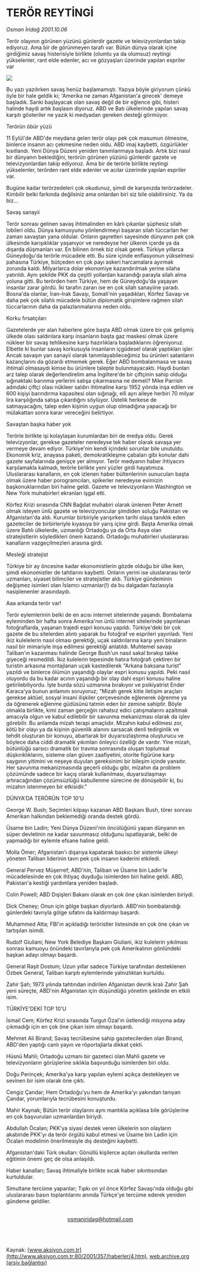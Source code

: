 # TERÖR REYTİNGİ

*Osman İridağ 2001.10.06*

<div>
 <p class="spot">
  Terör olayının görünen yüzünü günlerdir gazete ve televizyonlardan takip ediyoruz. Ama bir de görünmeyen tarafı var. Bütün dünya olarak içine girdiğimiz savaş histerisiyle birlikte (olumlu ya da olumsuz) reytingi yükselenler, rant elde edenler, acı ve gözyaşları üzerinde yapılan espriler var
 </p>
 <p class="metin">
 </p>
 <img border="0" src="/web/20020427114922im_/http://www.aksiyon.com.tr/2001/357/resimler/teror.jpg"/>
 <p class="metin">
  Bu yazı yazılırken savaş henüz başlamamıştı. Yazıya böyle giriyorum çünkü öyle bir hale geldik ki; 'Amerika ne zaman Afganistan'a girecek' demeye başladık. Sanki başlayacak olan savaş değil de bir eğlence gibi, histeri halinde haydi artık başlasın diyoruz. ABD ve Batı ülkelerinde yapılan savaş karşıtı gösteriler ne yazık ki medyadan gereken desteği görmüyor.
 </p>
 <p class="metin">
  Terörün öbür yüzü
 </p>
 <p class="metin">
  11 Eylül'de ABD'de meydana gelen terör olayı pek çok masumun ölmesine, binlerce insanın acı çekmesine neden oldu. ABD imaj kaybetti, özgürlükler kısıtlandı. Yeni Dünya Düzeni yeniden tanımlanmaya başladı. Artık bizi nasıl bir dünyanın beklediğini, terörün görünen yüzünü günlerdir gazete ve televizyonlardan takip ediyoruz. Ama bir de terörle birlikte reytingi yükselenler, terörden rant elde edenler ve acılar üzerinde yapılan espriler var.
 </p>
 <p class="metin">
  Bugüne kadar terörzedeleri çok okudunuz, şimdi de karşınızda terörzadeler. Kimbilir belki farkında değilsiniz ama onlardan biri siz bile olabilirsiniz. Ya da biz...
 </p>
 <p class="metin">
  Savaş sanayii
 </p>
 <p class="metin">
  Terör sonrası gelinen savaş ihtimalinden en kârlı çıkanlar şüphesiz silah lobileri oldu. Dünya kamuoyunu yönlendirmeyi başaran silah tüccarları her zaman savaştan yana oldular. Onların gayretleri sayesinde dünyanın pek çok ülkesinde karışıklıklar yaşanıyor ve neredeyse her ülkenin içerde ya da dışarda düşmanları var. En bilinen örnek biz olsak gerek. Türkiye yıllarca Güneydoğu'da terörle mücadele etti. Bu süre içinde enflasyonun yükselmesi pahasına Türkiye, bütçeden en çok payı askeri harcamalara ayırmak zorunda kaldı. Milyarlarca dolar ekonomiye kazandırılmak yerine silaha yatırıldı. Aynı şekilde PKK da çeşitli yollardan kazandığı parayla silah alma yoluna gitti. Bu terörden hem Türkiye, hem de Güneydoğu'da yaşayan insanlar zarar gördü. İki tarafın zararı ise en çok silah sanayiine yaradı. Bosna'da olanlar, İran–Irak Savaşı, Somali'nin yaşadıkları, Körfez Savaşı ve daha pek çok silahlı mücadele bütün diplomatik girişimlere rağmen silah tüccarlarının daha da palazlanmalarına neden oldu.
 </p>
 <p class="metin">
  Korku fırsatçıları
 </p>
 <p class="metin">
  Gazetelerde yer alan haberlere göre başta ABD olmak üzere bir çok gelişmiş ülkede olası saldırılara karşı insanların başta gaz maskesi olmak üzere nükleer bir savaş tehlikesine karşı hazırlıklara başladıklarını öğreniyoruz. Elbette ki bunlar savaş korkusuyla insanların içgüdesel olarak yaptıkları işler. Ancak savaşın yan sanayii olarak tanımlayabileceğimiz bu ürünleri satanların kazançlarını da gözardı etmemek gerek. Eğer ABD bombalanmasa ve savaş ihtimali olmasaydı kimse bu ürünlere talepte bulunmayacaktı. Haydi bunları arz talep olarak değerlendirelim ama İngiltere'de bir çiftçinin sahip olduğu sığınaktaki barınma yerlerini satışa çıkarmasına ne demeli? Mike Parrish adındaki çiftçi olası nükleer saldırı ihtimaline karşı 1952 yılında inşa edilen ve 600 kişiyi barındırma kapasitesi olan sığınağı, elli ayrı aileye herbiri 70 milyar lira karşılığında satışa çıkardığını söylüyor. Üstelik herkese de satmayacağını, talep eden kişinin uygun olup olmadığına yapacağı bir mülakattan sonra karar vereceğini belirtiyor.
 </p>
 <p class="metin">
  Savaştan başka haber yok
 </p>
 <p class="metin">
  Terörle birlikte işi kolaylaşan kurumlardan biri de medya oldu. Gerek televizyonlar, gerekse gazeteler neredeyse tek haber olarak savaşa yer vermeye devam ediyor. Türkiye'nin kendi içindeki sorunlar bile unutuldu. Ekonomik kriz, anayasa paketi, demokratikleşme çabaları gibi konular dahi gazete sayfalarında genişçe yer almıyor. Terör medyanın haber ihtiyacını karşılamakla kalmadı, terörle birlikte yeni yüzler girdi hayatımıza. Uluslararası kanalların, en çok izlenen haber bültenlerinin sunucuları başta olmak üzere haber porogramcıları, spikerler neredeyse evimizin başkonuklarından biri haline geldi. Gazete ve televizyonların Washington ve New York muhabirleri ekranları işgal etti.
 </p>
 <p class="metin">
  Körfez Krizi sırasında CNN Bağdat muhabiri olarak ünlenen Peter Arnett olmak isteyen ünlü gazete ve televizyoncular şimdiden soluğu Pakistan ve Afganistan'da aldı. Kurumlar birbiriyle yarışırken tarihi olaya tanıklık eden gazeteciler de birbirleriyle kıyasıya bir yarış içine girdi. Başta Amerika olmak üzere Batılı ülkelerde, uzmanlığı Ortadoğu ya da Orta Asya olan stratejistlerin söyledikleri önem kazandı. Ortadoğu muhabirleri uluslararası kanalların vazgeçilmezleri arasına girdi.
 </p>
 <p class="metin">
  Mesleği stratejist
 </p>
 <p class="metin">
  Türkiye bir ay öncesine kadar ekonomistlerin gözde olduğu bir ülke iken, şimdi ekonomistler de tahtlarını kaybetti. Onların yerini ise uluslararası terör uzmanları, siyaset bilimciler ve stratejistler aldı. Türkiye gündeminin değişmez isimleri olan İslamcı uzmanlar(!) da bu dalgadan fazlasıyla nasiplenenler arasındaydı.
 </p>
 <p class="metin">
  Aaa arkanda terör var!
 </p>
 <p class="metin">
  Terör eylemlerinin belki de en acısı internet sitelerinde yaşandı. Bombalama eyleminden bir hafta sonra Amerika'nın ünlü internet sitelerinde yayınlanan fotoğraflarda, yaşanan trajedi espri konusu yapıldı. Türkiye'deki bir çok gazete de bu sitelerden alıntı yaparak bu fotoğraf ve esprileri yayınladı. Yeni ikiz kulelelerin nasıl olması gerektiği, uçak saldırılarına karşı yeni binaların nasıl bir mimariyle inşa edilmesi gerektiği anlatıldı. Muhtemel savaşı Taliban'ın kazanması halinde George Bush'un nasıl sakal bırakıp takke giyeceği resmedildi. İkiz kulelerin tepesinde hatıra fotoğrafı çektiren bir turistin arkasına montajlanan uçak kastedilerek "Arkana baksana turist" yazıldı ve binlerce ölümün yaşandığı olaylar espri konusu yapıldı. Peki nasıl oluyordu da bu kadar acının yaşandığı bir olay dahi espri konusu haline getirilebiliyordu. İşte burda sözü uzmanına bırakıyor ve psikiyatrist Ender Karaca'ya bunun anlamını soruyoruz; "Mizah gerek kitle iletişim araçları gerekse aktüel, sosyal insani ilişkiler çerçevesinde eğlenerek öğrenme ya da öğrenerek eğlenme güdüsünü tatmin eden bir zemine sahiptir. Böyle olmakla birlikte, kimi zaman gerçeğin rahatsız edici çatışmalarını azaltmak amacıyla olgun ve kabul edilebilir bir savunma mekanizması olarak da işlev görebilir. Bu anlamda mizah terapi amaçlıdır. Mizahın kabul edilmesi zor, kötü bir olayı ya da kişinin güvenlik alanını sarsacak denli tedirginlik ve tehdit oluşturan bir konuyu, abartarak bir duyarsızlaştırma oluşturucu ve böylece daha ciddi dramatik yıkımları önleyici özelliği de vardır. Yine mizah, bütünlüğü sarsıcı dramatik bir travma sonrasında oluşan toplumsal düşkırıklıklarını, sisteme olan güven zaafiyetini, otorite figürüne karşı saygının yitimini ve neşeye duyulan gereksinimi bir bileşim içinde yansıtır. Her savunma mekanizmasında geçerli olduğu gibi, mizahın da problem çözümünde sadece bir kaçış olarak kullanılması, duyarsızlaşmayı artıracağından çözümsüzlüğü kabullenme sürecine de dönüşebilir ki, bu mizahın istenmeyen bir etkisidir."
 </p>
 <p class="metin">
 </p>
 <p class="arabaslik">
  DÜNYA'DA TERÖRÜN TOP 10'U
 </p>
 <p class="metin">
  George W. Bush; Seçimleri kılpayı kazanan ABD Başkanı Bush, törer sonrası Amerikan halkından beklemediği oranda destek gördü.
 </p>
 <p class="metin">
  Üsame bin Ladin; Yeni Dünya Düzeni'nin öncülüğünü yapan dünyanın en süper devletinin ne kadar savunmasız olduğunu ispatlayarak, belki de yapmadığı bir eylemle efsane haline geldi.
 </p>
 <p class="metin">
  Molla Ömer; Afganistan'ı dışarıya kapatarak baskıcı bir sistemle ülkeyi yöneten Taliban liderinin tavrı pek çok insanın kaderini etkiledi.
 </p>
 <p class="metin">
  General Pervez Müşerref; ABD'nin, Taliban ve Üsame bin Ladin'le mücadelesinde en çok ihtiyaç duyduğu isimlerden biri haline geldi. ABD, Pakistan'a kestiği yardımlara yeniden başladı.
 </p>
 <p class="metin">
  Colin Powell; ABD Dışişleri Bakanı olarak en çok öne çıkan isimlerden biriydi.
 </p>
 <p class="metin">
  Dick Cheney; Onun için gölge başkan diyorlardı. ABD'nin bombalandığı günlerdeki tavrıyla gölge sıfatını da kaldırmayı başardı.
 </p>
 <p class="metin">
  Muhammed Atta; FBI'ın açıkladığı teröristler listesinde en çok öne çıkan ve tartışılan isimdi.
 </p>
 <p class="metin">
  Rudolf Giuliani; New York Belediye Başkanı Giuliani, ikiz kulelerin yıkılması sonrası kamuoyu önündeki tavırlarıyla pek çok Amerikalının gönlündeki başkan adayı olmayı başardı.
 </p>
 <p class="metin">
  General Raşit Dostum; Uzun yıllar sadece Türkiye tarafından desteklenen Özbek General, Taliban karşıtı eylemlerinde yalnızlıktan kurtuldu.
 </p>
 <p class="metin">
  Zahir Şah; 1973 yılında tahtından indirilen Afganistan devrik kralı Zahir Şah yeni süreçte, ABD'nin Afganistan için düşündüğü yönetim şeklinde en etkili isim.
 </p>
 <p class="metin">
 </p>
 <p class="arabaslik">
  TÜRKİYE'DEKİ TOP 10'U
 </p>
 <p class="metin">
  İsmail Cem; Körfez Krizi sırasında Turgut Özal'ın üstlendiği misyona aday çıkmadığı için en çok öne çıkan isim olmayı başardı.
 </p>
 <p class="metin">
  Mehmet Ali Birand; Savaş tecrübesine sahip gazetecilerden olan Birand, ABD'den yaptığı canlı yayın ve röportajlarla dikkat çekti.
 </p>
 <p class="metin">
  Hüsnü Mahli; Ortadoğu uzmanı bir gazeteci olan Mahli gazete ve televizyonların görüşlerine sıklıkla başvurduğu isimlerden biri oldu.
 </p>
 <p class="metin">
  Doğu Perinçek; Amerika'ya karşı yapılan eylemi açıkça destekleyen ve sevinen bir isim olarak öne çıktı.
 </p>
 <p class="metin">
  Cengiz Çandar; Hem Ortadoğu'yu hem de Amerika'yı yakından tanıyan Çandar, yorumlarıyla tecrübesini konuşturdu.
 </p>
 <p class="metin">
  Mahir Kaynak; Bütün terör olaylarını aynı mantıkla açıklasa bile görüşlerine en çok başvurulan uzmanlardan biriydi.
 </p>
 <p class="metin">
  Abdullah Öcalan; PKK'ya siyasi destek veren ülkelerin son olayların akabinde PKK'yı da terör örgütü kabul etmesi ve Üsame bin Ladin için Öcalan modelinin önerilmesiyle dış desteğini kaybetti.
 </p>
 <p class="metin">
  Afganistan'daki Türk okulları: Gönüllü kişilerce açılan okullarda verilen eğitimin önemi geç de olsa anlaşıldı.
 </p>
 <p class="metin">
  Haber kanalları; Savaş ihtimaliyle birlikte sıcak haber sıkıntısından kurtuldular.
 </p>
 <p class="metin">
  Simultane tercüme yapanlar; Tıpkı on yıl önce Körfez Savaşı'nda olduğu gibi uluslararası basın toplantılarını anında Türkçe'ye tercüme ederek yeniden gündeme geldiler.
 </p>
 <br/>
 <center>
  <a class="anaorta" href="http://web.archive.org/web/20020427114922/mailto:osmaniridag@hotmail.com">
   osmaniridag@hotmail.com
  </a>
 </center>
 <br/>
 <br/>
 <br/>
</div>

Kaynak: [www.aksiyon.com.tr](http://www.aksiyon.com.tr:80/2001/357/haberler/4.htm), [web.archive.org (arşiv bağlantısı)](http://web.archive.org/web/20020427114922/http://www.aksiyon.com.tr:80/2001/357/haberler/4.htm)
